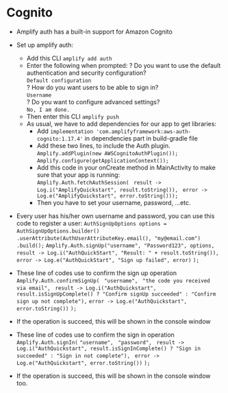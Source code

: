 # Cognito

* Amplify auth has a built-in support for Amazon Cognito
* Set up amplify auth:
  * Add this CLI `amplify add auth`
  * Enter the following when prompted:
    ? Do you want to use the default authentication and security configuration?</br>
    `Default configuration`</br>
    ? How do you want users to be able to sign in?</br>
    `Username`</br>
    ? Do you want to configure advanced settings?</br>
    `No, I am done.`</br>
  * Then enter this CLI `amplify push`
  * As usual, we have to add dependencies for our app to get libraries:
     * Add `implementation 'com.amplifyframework:aws-auth-cognito:1.17.4'` in dependencies part in build-gradle file
     * Add these two lines, to include the Auth plugin.
        `Amplify.addPlugin(new AWSCognitoAuthPlugin());`</br>
        `Amplify.configure(getApplicationContext());`</br>
     * Add this code in your onCreate method in MainActivity to make sure that your app is running: </br>
        `Amplify.Auth.fetchAuthSession(`
            ` result -> Log.i("AmplifyQuickstart", result.toString()),`
            ` error -> Log.e("AmplifyQuickstart", error.toString()));`
     * Then you have to set your username, password, ...etc.
* Every user has his/her own username and password, you can use this code to register a user:
  `AuthSignUpOptions options = AuthSignUpOptions.builder()`
  `  .userAttribute(AuthUserAttributeKey.email(), "my@email.com")`
   ` .build();`
`Amplify.Auth.signUp("username", "Password123", options,`
  `  result -> Log.i("AuthQuickStart", "Result: " + result.toString()),`
   ` error -> Log.e("AuthQuickStart", "Sign up failed", error)`
`);`

* These line of codes use to confirm the sign up operation
 `Amplify.Auth.confirmSignUp(`
   ` "username",`
   ` "the code you received via email",`
   ` result -> Log.i("AuthQuickstart", result.isSignUpComplete() ? "Confirm signUp succeeded" : "Confirm sign up not complete"),`
    `error -> Log.e("AuthQuickstart", error.toString())`
`);`

* If the operation is succeed, this will be shown in the console window
* These line of codes use to confirm the sign in operation
`Amplify.Auth.signIn(`
    `"username",`
    ` "password",`
   ` result -> Log.i("AuthQuickstart", result.isSignInComplete() ? "Sign in succeeded" : "Sign in not complete"),`
   ` error -> Log.e("AuthQuickstart", error.toString())`
`);`
* If the operation is succeed, this will be shown in the console window too.

